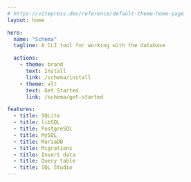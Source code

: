```yaml
---
# https://vitepress.dev/reference/default-theme-home-page
layout: home

hero:
  name: "Schema"
  tagline: A CLI tool for working with the database

  actions:
    - theme: brand
      text: Install
      link: /schema/install
    - theme: alt
      text: Get Started
      link: /schema/get-started

features:
  - title: SQLite
  - title: libSQL
  - title: PostgreSQL
  - title: MySQL
  - title: MariaDB
  - title: Migrations
  - title: Insert data
  - title: Query table
  - title: SQL Studio
---
```


